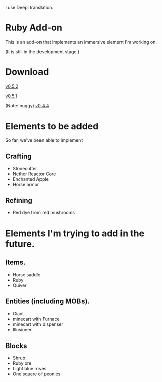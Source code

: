 I use Deepl translation.
# Ruby Add-on
This is an add-on that implements an immersive element I'm working on.

(It is still in the development stage.)
# Download

[v0.5.2](https://github.com/GUI-CUI/Ruby-Add-on/releases/tag/v0.5.2)

[v0.5.1](https://github.com/GUI-CUI/Ruby-Add-on/releases/tag/v0.5.1)

(Note: buggy) [v0.4.4](https://github.com/GUI-CUI/Ruby-Add-on/releases/tag/v0.4.4)

# Elements to be added
So far, we've been able to implement

## Crafting
* Stonecutter
* Nether Reactor Core
* Enchanted Apple
* Horse armor

## Refining
* Red dye from red mushrooms


# Elements I'm trying to add in the future.

## Items.
* Horse saddle
* Ruby
* Quiver

## Entities (including MOBs).
* Giant
* minecart with Furnace
* minecart with dispenser
* Illusioner

## Blocks
* Shrub
* Ruby ore
* Light blue roses
* One square of peonies
